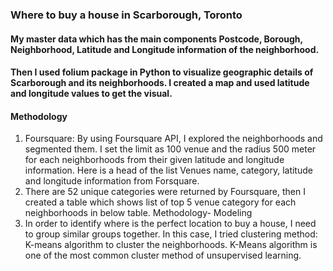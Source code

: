 ### Where to buy a house in Scarborough, Toronto
#### My master data which has the main components Postcode, Borough, Neighborhood, Latitude and Longitude information of the neighborhood.
#### Then I used folium package in Python to visualize geographic details of Scarborough and its neighborhoods. I created a map and used latitude and longitude values to get the visual.
#### Methodology
1. Foursquare: By using Foursquare API, I explored the neighborhoods and segmented them. I set the limit as 100 venue and the radius 500 meter for each neighborhoods from their given latitude and longitude information. Here is a head of the list Venues name, category, latitude and longitude information from Forsquare.
2. There are 52 unique categories were returned by Foursquare, then I created a table which shows list of top 5 venue category for each neighborhoods in below table.
Methodology- Modeling
3. In order to identify where is the perfect location to buy a house, I need to group similar groups together. In this case, I tried clustering method: K-means algorithm to cluster the neighborhoods. K-Means algorithm is one of the most common cluster method of unsupervised learning.
